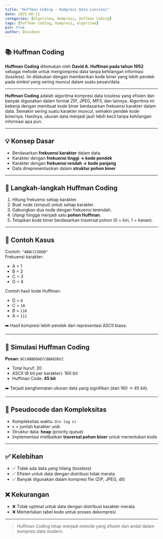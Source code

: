 ```yaml
---
title: "Huffman Coding - Kompresi Data Lossless"
date: 2025-06-11
categories: [Algoritma, Kompresi, Huffman Coding]
tags: [huffman coding, kompresi, algoritma]
pin: true
author: Davidzen
---
```


## 📚 Huffman Coding

**Huffman Coding** ditemukan oleh **David A. Huffman pada tahun 1952** sebagai metode untuk mengompresi data tanpa kehilangan informasi (lossless). Ini dilakukan dengan memberikan kode biner yang lebih pendek pada simbol yang sering muncul dalam suatu pesan/data.

---


**Huffman Coding** adalah algoritma kompresi data lossless yang efisien dan banyak digunakan dalam format ZIP, JPEG, MP3, dan lainnya. Algoritma ini bekerja dengan membuat kode biner berdasarkan frekuensi karakter dalam data. Semakin sering suatu karakter muncul, semakin pendek kode binernya. Hasilnya, ukuran data menjadi jauh lebih kecil tanpa kehilangan informasi apa pun.

---


## 💡 Konsep Dasar

- Berdasarkan **frekuensi karakter** dalam data.
- Karakter dengan **frekuensi tinggi → kode pendek**
- Karakter dengan **frekuensi rendah → kode panjang**
- Data direpresentasikan dalam **struktur pohon biner**

---

## 🧩 Langkah-langkah Huffman Coding

1. Hitung frekuensi setiap karakter.
2. Buat node (simpul) untuk setiap karakter.
3. Gabungkan dua node dengan frekuensi terendah.
4. Ulangi hingga menjadi satu **pohon Huffman**.
5. Tetapkan kode biner berdasarkan traversal pohon (0 = kiri, 1 = kanan).

---

## 🧪 Contoh Kasus

Contoh: `"ABBCCCDDDD"`  
Frekuensi karakter:
- A = 1
- B = 2
- C = 3
- D = 4

Contoh hasil kode Huffman:  
- D = `0`  
- C = `10`  
- B = `110`  
- A = `111`  

➡️ Hasil kompresi lebih pendek dari representasi ASCII biasa.

---

## 🔬 Simulasi Huffman Coding

**Pesan:** `BCCABBDDAECCBBAEDDCC`  
- Total huruf: 20  
- ASCII (8 bit per karakter): 160 bit  
- Huffman Code: **45 bit**

➡️ Terjadi penghematan ukuran data yang signifikan (dari 160 → 45 bit).

---

## 🧠 Pseudocode dan Kompleksitas

- Kompleksitas waktu: `O(n log n)`  
- `n` = jumlah karakter unik  
- Struktur data: **heap** (priority queue)  
- Implementasi melibatkan **traversal pohon biner** untuk menentukan kode

---

## ✅ Kelebihan

- ✅ Tidak ada data yang hilang (lossless)
- ✅ Efisien untuk data dengan distribusi tidak merata
- ✅ Banyak digunakan dalam kompresi file (ZIP, JPEG, dll)

## ❌ Kekurangan

- ❌ Tidak optimal untuk data dengan distribusi karakter merata
- ❌ Memerlukan tabel kode untuk proses dekompresi

---

> Huffman Coding tetap menjadi metode yang efisien dan andal dalam kompresi data modern.
